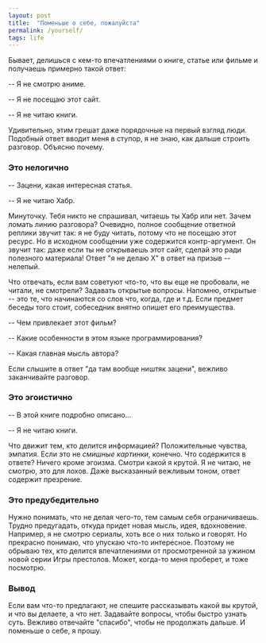 ```yaml
---
layout: post
title:  "Поменьше о себе, пожалуйста"
permalink: /yourself/
tags: life
---
```


Бывает, делишься с кем-то впечатлениями о книге, статье или фильме и получаешь
примерно такой ответ:

-- Я не смотрю аниме.

-- Я не посещаю этот сайт.

-- Я не читаю книги.

Удивительно, этим грешат даже порядочные на первый взгляд люди. Подобный ответ
вводит меня в ступор, я не знаю, как дальше строить разговор. Объясню почему.

### Это нелогично

-- Зацени, какая интересная статья.

-- Я не читаю Хабр.

Минуточку. Тебя никто не спрашивал, читаешь ты Хабр или нет. Зачем ломать линию
разговора? Очевидно, полное сообщение ответной реплики звучит так: я не буду
читать, потому что не посещаю этот ресурс. Но в исходном сообщении уже
содержится контр-аргумент. Он звучит так: даже если ты не открываешь этот сайт,
сделай это ради полезного материала! Ответ "я не делаю Х" в ответ на призыв --
нелепый.

Что отвечать, если вам советуют что-то, что вы еще не пробовали, не читали, не
смотрели? Задавать открытые вопросы. Напомню, открытые -- это те, что начинаются
со слов что, когда, где и т.д. Если предмет беседы того стоит, собеседник внятно
опишет его преимущества.

-- Чем привлекает этот фильм?

-- Какие особенности в этом языке программирования?

-- Какая главная мысль автора?

Если слышите в ответ "да там вообще ништяк зацени", вежливо заканчивайте
разговор.

### Это эгоистично

-- В этой книге подробно описано...

-- Я не читаю книги.

Что движит тем, кто делится информацией? Положительные чувства, эмпатия. Если
это не *смишные картинки*, конечно. Что содержится в ответе? Ничего кроме
эгоизма. Смотри какой я крутой. Я не читаю, не смотрю, это для лохов. Даже
высказанный вежливым тоном, ответ содержит презрение.

### Это предубедительно

Нужно понимать, что не делая чего-то, тем самым себя ограничиваешь. Трудно
предугадать, откуда придет новая мысль, идея, вдохновение. Например, я не смотрю
сериалы, хоть все о них только и говорят. Но прекрасно понимаю, что упускаю
что-то интересное. Поэтому не обрываю тех, кто делится впечатлениями от
просмотренной за ужином новой серии Игры престолов. Может, когда-то меня
проберет, и тоже посмотрю.

### Вывод

Если вам что-то предлагают, не спешите рассказывать какой вы крутой, и что вы
делаете, а что нет. Задавайте вопросы, чтобы быстро узнать суть. Вежливо
отвечайте "спасибо", чтобы не продолжать дальше. И поменьше о себе, я прошу.
